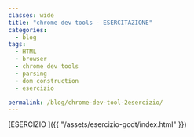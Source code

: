 ```yaml
---
classes: wide
title: "chrome dev tools - ESERCITAZIONE"
categories:
  - blog
tags:
  - HTML
  - browser 
  - chrome dev tools
  - parsing
  - dom construction
  - esercizio

permalink: /blog/chrome-dev-tool-2esercizio/
---
```


[ESERCIZIO ]({{ "/assets/esercizio-gcdt/index.html" }})



